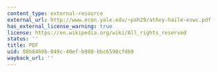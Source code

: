 ```yaml
---
content_type: external-resource
external_url: http://www.econ.yale.edu/~pah29/athey-haile-eswc.pdf
has_external_license_warning: true
license: https://en.wikipedia.org/wiki/All_rights_reserved
status: ''
title: PDF
uid: 80b8460b-049c-40ef-b980-bbc6590cfdb9
wayback_url: ''
---
```

